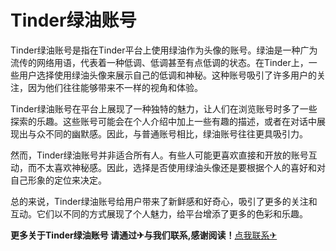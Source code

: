 # Tinder绿油账号

Tinder绿油账号是指在Tinder平台上使用绿油作为头像的账号。绿油是一种广为流传的网络用语，代表着一种低调、低调甚至有点低调的状态。在Tinder上，一些用户选择使用绿油头像来展示自己的低调和神秘。这种账号吸引了许多用户的关注，因为他们往往能够带来不一样的视角和体验。

Tinder绿油账号在平台上展现了一种独特的魅力，让人们在浏览账号时多了一些探索的乐趣。这些账号可能会在个人介绍中加上一些有趣的描述，或者在对话中展现出与众不同的幽默感。因此，与普通账号相比，绿油账号往往更具吸引力。

然而，Tinder绿油账号并非适合所有人。有些人可能更喜欢直接和开放的账号互动，而不太喜欢神秘感。因此，选择是否使用绿油头像还是要根据个人的喜好和对自己形象的定位来决定。

总的来说，Tinder绿油账号给用户带来了新鲜感和好奇心，吸引了更多的关注和互动。它们以不同的方式展现了个人魅力，给平台增添了更多的色彩和乐趣。

**更多关于Tinder绿油账号 请通过✈与我们联系,感谢阅读！**[点我联系✈](https://en.G208.com)